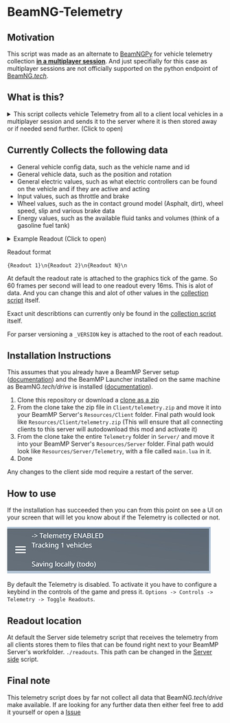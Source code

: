 # BeamNG-Telemetry

## Motivation
This script was made as an alternate to [BeamNGPy](https://github.com/BeamNG/BeamNGpy) for vehicle telemetry collection __[in a multiplayer session](https://beammp.com)__. And just specifially for this case as multiplayer sessions are not officially supported on the python endpoint of [BeamNG.*tech*](https://beamng.tech).

## What is this?
<details>
<summary>This script collects vehicle Telemetry from all to a client local vehicles in a multiplayer session and sends it to the server where it is then stored away or if needed send further. (Click to open)</summary>

![route](./.img/route.jpg)
</details>

## Currently Collects the following data
- General vehicle config data, such as the vehicle name and id
- General vehicle data, such as the position and rotation
- General electric values, such as what electric controllers can be found on the vehicle and if they are active and acting
- Input values, such as throttle and brake
- Wheel values, such as the in contact ground model (Asphalt, dirt), wheel speed, slip and various brake data
- Energy values, such as the available fluid tanks and volumes (think of a gasoline fuel tank)

<details>
<summary>Example Readout (Click to open)</summary>

```json
{
  "_VERSION": 1,
  "config": {
    "config": "settings/default.pc",
    "id": 41675,
    "jbm": "etkc"
  },
  "electrics": {
    "absActive": false,
    "escActive": false,
    "hasAbs": true,
    "hasEsc": true,
    "hasTcs": true,
    "odometer": 226.2229014,
    "signalHazardActive": false,
    "signalLeftActive": false,
    "signalReverseActive": false,
    "signalRightActive": false,
    "tcsActive": false,
    "twoStepEnabled": false
  },
  "energy": {
    "mainTank": {
      "energyCapacity": 1556250000,
      "energyDensity": 41500000,
      "energyType": "gasoline",
      "fluidCapacity": 50,
      "leakRate": 0,
      "remainingEnergyCapacity": 1550578432,
      "remainingFluidCapacity": 49.81778095
    }
  },
  "gameVersion": "0.35.4.0.18091",
  "general": {
    "accel": 0.08223197677,
    "altToMsl": 224.323525,
    "altToSurface": 0.09737449605,
    "dir": {
      "x": 0.3599453568,
      "y": 0.9169647098,
      "z": -0.1720905304
    },
    "dirUp": {
      "x": 0.09386821836,
      "y": 0.1478624642,
      "z": 0.9845432043
    },
    "heading": 21,
    "pos": {
      "x": 937.226614,
      "y": 627.9459108,
      "z": 224.323525
    },
    "rot": {
      "w": -0.1866491735,
      "x": 0.03254408017,
      "y": 0.08172975481,
      "z": 0.9784801006
    },
    "vel": {
      "x": 1.031052828,
      "y": 10.31431293,
      "z": -2.010768175
    }
  },
  "inputs": {
    "brake": 0,
    "clutch": 0,
    "parkingBrake": 0,
    "steering": -0.526658696,
    "throttle": 1
  },
  "time": 15087,
  "wheels": {
    "FL": {
      "angularVelocity": -31.86182976,
      "brake": {
        "absActive": false,
        "absFrequency": 100,
        "brakeCoolingArea": 0.150529412,
        "brakeCoreEnergyCoef": 0.0002989000478,
        "brakeCoreTemperature": 286.3500758,
        "brakeDiameter": 0.37,
        "brakeMaterial": "carbon-ceramic",
        "brakeMeltingPoint": 1800,
        "brakeSpecHeat": 820,
        "brakeSurfaceEnergyCoef": 0.001693766938,
        "brakeSurfaceTemperature": 287.1362922,
        "brakeThermalEfficiency": 0.9819911854,
        "brakeTorque": 2800,
        "brakeType": "carbon-ceramic-vented-disc",
        "brakingTorque": 0
      },
      "contactMaterial": "DIRT_DUSTY",
      "contactMaterialID": 14,
      "downForce": 5914.234863,
      "hasTire": true,
      "hubRadius": 0.255,
      "isBroken": false,
      "isDeflated": false,
      "radius": 0.33,
      "slip": 2.767340422,
      "slipEnergy": 4870.25293,
      "treadCoef": 0.4,
      "wheelSpeed": 10.46989959
    },
    "FR": {
      "angularVelocity": 29.07282639,
      "brake": {
        "absActive": true,
        "absFrequency": 100,
        "brakeCoolingArea": 0.150529412,
        "brakeCoreEnergyCoef": 0.0002989000478,
        "brakeCoreTemperature": 274.1047585,
        "brakeDiameter": 0.37,
        "brakeMaterial": "carbon-ceramic",
        "brakeMeltingPoint": 1800,
        "brakeSpecHeat": 820,
        "brakeSurfaceEnergyCoef": 0.001693766938,
        "brakeSurfaceTemperature": 271.4348818,
        "brakeThermalEfficiency": 0.9758834237,
        "brakeTorque": 2800,
        "brakeType": "carbon-ceramic-vented-disc",
        "brakingTorque": 0
      },
      "contactMaterial": "DIRT_DUSTY",
      "contactMaterialID": 14,
      "downForce": 0.0002344078093,
      "hasTire": true,
      "hubRadius": 0.255,
      "isBroken": false,
      "isDeflated": false,
      "radius": 0.33,
      "slip": 1.508722663,
      "slipEnergy": 0.2433418781,
      "treadCoef": 0.4,
      "wheelSpeed": 9.625636369
    },
    "RL": {
      "angularVelocity": -47.3743515,
      "brake": {
        "absActive": false,
        "absFrequency": 100,
        "brakeCoolingArea": 0.130874823,
        "brakeCoreEnergyCoef": 0.0005518154729,
        "brakeCoreTemperature": 267.6956301,
        "brakeDiameter": 0.345,
        "brakeMaterial": "carbon-ceramic",
        "brakeMeltingPoint": 1800,
        "brakeSpecHeat": 820,
        "brakeSurfaceEnergyCoef": 0.003126954346,
        "brakeSurfaceTemperature": 259.0945702,
        "brakeThermalEfficiency": 0.9699556541,
        "brakeTorque": 1500,
        "brakeType": "carbon-ceramic-vented-disc",
        "brakingTorque": 0
      },
      "contactMaterial": "ASPHALT",
      "contactMaterialID": 10,
      "downForce": 1046.509155,
      "hasTire": true,
      "hubRadius": 0.255,
      "isBroken": false,
      "isDeflated": false,
      "radius": 0.33,
      "slip": 5.81640625,
      "slipEnergy": 8452.280273,
      "treadCoef": 0.4,
      "wheelSpeed": 15.60778231
    },
    "RR": {
      "angularVelocity": 44.74794006,
      "brake": {
        "absActive": false,
        "absFrequency": 100,
        "brakeCoolingArea": 0.130874823,
        "brakeCoreEnergyCoef": 0.0005518154729,
        "brakeCoreTemperature": 261.7592303,
        "brakeDiameter": 0.345,
        "brakeMaterial": "carbon-ceramic",
        "brakeMeltingPoint": 1800,
        "brakeSpecHeat": 820,
        "brakeSurfaceEnergyCoef": 0.003126954346,
        "brakeSurfaceTemperature": 253.4404388,
        "brakeThermalEfficiency": 0.9668522191,
        "brakeTorque": 1500,
        "brakeType": "carbon-ceramic-vented-disc",
        "brakingTorque": 0
      },
      "contactMaterial": "DIRT_DUSTY",
      "contactMaterialID": 14,
      "downForce": 7256.098633,
      "hasTire": true,
      "hubRadius": 0.255,
      "isBroken": false,
      "isDeflated": false,
      "radius": 0.33,
      "slip": 5.902441025,
      "slipEnergy": 25653.81445,
      "treadCoef": 0.4,
      "wheelSpeed": 14.76346935
    }
  }
}
```
</details>

Readout format
```
{Readout 1}\n{Readout 2}\n{Readout N}\n
```

At default the readout rate is attached to the graphics tick of the game. So 60 frames per second will lead to one readout every 16ms. This is alot of data. And you can change this and alot of other values in the [collection script](https://github.com/OfficialLambdax/BeamNG-Telemetry/blob/main/Client/telemetry/lua/vehicle/extensions/auto/Telemetry.lua) itself.

Exact unit describtions can currently only be found in the [collection script](https://github.com/OfficialLambdax/BeamNG-Telemetry/blob/main/Client/telemetry/lua/vehicle/extensions/auto/Telemetry.lua#L79) itself.

For parser versioning a `_VERSION` key is attached to the root of each readout.

## Installation Instructions
This assumes that you already have a BeamMP Server setup ([documentation](https://docs.beammp.com/server/create-a-server)) and the BeamMP Launcher installed on the same machine as BeamNG.*tech/drive* is installed ([documentation](https://docs.beammp.com/game/getting-started/#1-compatibility)).

1. Clone this repository or download a [clone as a zip](https://github.com/OfficialLambdax/BeamNG-Telemetry/archive/refs/heads/main.zip)
2. From the clone take the zip file in `Client/telemetry.zip` and move it into your BeamMP Server's `Resources/Client` folder. Final path would look like `Resources/Client/telemetry.zip` (This will ensure that all connecting clients to this server will autodownload this mod and activate it)
3. From the clone take the entire `Telemetry` folder in `Server/` and move it into your BeamMP Server's `Resources/Server` folder. Final path would look like `Resources/Server/Telemetry`, with a file called `main.lua` in it.
4. Done

Any changes to the client side mod require a restart of the server.

## How to use
If the installation has succeeded then you can from this point on see a UI on your screen that will let you know about if the Telemetry is collected or not.

![Ui](./.img/ui.jpg)

By default the Telemetry is disabled. To activate it you have to configure a keybind in the controls of the game and press it. `Options -> Controls -> Telemetry -> Toggle Readouts`.

## Readout location
At default the Server side telemetry script that receives the telemetry from all clients stores them to files that can be found right next to your BeamMP Server's workfolder. `./readouts`. This path can be changed in the [Server side](https://github.com/OfficialLambdax/BeamNG-Telemetry/blob/main/Server/Telemetry/main.lua) script.

## Final note
This telemetry script does by far not collect all data that BeamNG.*tech/drive* make available. If are looking for any further data then either feel free to add it yourself or open a [Issue](https://github.com/OfficialLambdax/BeamNG-Telemetry/issues)
